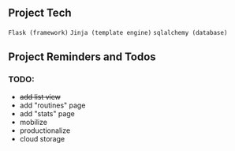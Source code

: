 ## __Project Tech__
`Flask (framework)`
`Jinja (template engine)`
`sqlalchemy (database)`

## __Project Reminders and Todos__

### TODO:
- ~~add list view~~
- add "routines" page
- add "stats" page
- mobilize
- productionalize
- cloud storage